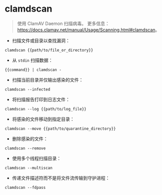 # clamdscan

> 使用 ClamAV Daemon 扫描病毒。
> 更多信息：<https://docs.clamav.net/manual/Usage/Scanning.html#clamdscan>。

- 扫描文件或目录以查找漏洞：

`clamdscan {{path/to/file_or_directory}}`

- 从 `stdin` 扫描数据：

`{{command}} | clamdscan -`

- 扫描当前目录并仅输出感染的文件：

`clamdscan --infected`

- 将扫描报告打印到日志文件：

`clamdscan --log {{path/to/log_file}}`

- 将感染的文件移动到指定目录：

`clamdscan --move {{path/to/quarantine_directory}}`

- 删除感染的文件：

`clamdscan --remove`

- 使用多个线程扫描目录：

`clamdscan --multiscan`

- 传递文件描述符而不是将文件流传输到守护进程：

`clamdscan --fdpass`